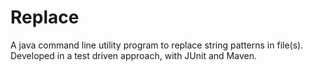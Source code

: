 # Replace
A java command line utility program to replace string patterns in file(s).   
Developed in a test driven approach, with JUnit and Maven.
